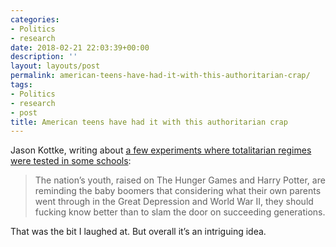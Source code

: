 ```yaml
---
categories:
- Politics
- research
date: 2018-02-21 22:03:39+00:00
description: ''
layout: layouts/post
permalink: american-teens-have-had-it-with-this-authoritarian-crap/
tags:
- Politics
- research
- post
title: American teens have had it with this authoritarian crap
---
```


<p>Jason Kottke, writing about <a href="https://kottke.org/18/02/american-teens-have-had-it-with-this-authoritarian-crap">a few experiments where totalitarian regimes were tested in some schools</a>:</p>
<blockquote><p>The nation’s youth, raised on The Hunger Games and Harry Potter, are reminding the baby boomers that considering what their own parents went through in the Great Depression and World War II, they should fucking know better than to slam the door on succeeding generations.</p></blockquote>
<p>That was the bit I laughed at. But overall it’s an intriguing idea.</p>